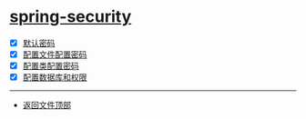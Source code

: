 
# [spring-security](../README.md)

- [x] [默认密码](security/src/main/java/com/cpucode/security/SecurityApplication.java)
- [x] [配置文件配置密码](webproper/src/main/java/com/cpucode/webproper/WebproperApplication.java)
- [x] [配置类配置密码](webconfig/src/main/java/com/cpucode/webconfig/WebconfigApplication.java)
- [x] [配置数据库和权限](webauth/src/main/java/com/cpucode/webauth/WebauthApplication.java)

-----------------

- [返回文件顶部](../README.md)